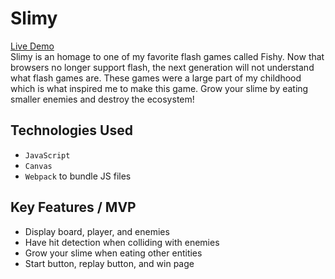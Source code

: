 # Slimy
[Live Demo](https://edmondthui.github.io/slimy/)  
Slimy is an homage to one of my favorite flash games called Fishy. Now that browsers no longer support flash, the next generation will not understand what flash games are. These games were a large part of my childhood which is what inspired me to make this game. Grow your slime by eating smaller enemies and destroy the ecosystem!

## Technologies Used
* `JavaScript` 
* `Canvas`
* `Webpack` to bundle JS files

## Key Features / MVP
* Display board, player, and enemies
* Have hit detection when colliding with enemies
* Grow your slime when eating other entities
* Start button, replay button, and win page
